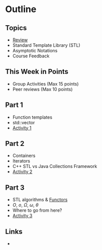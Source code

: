 # Outline

## Topics

- [Review](./review.md)
- Standard Template Library (STL)
- Asymptotic Notations
- Course Feedback

## This Week in Points

- Group Activities (Max 15 points)
- Peer reviews (Max 10 points)

## Part 1

- Function templates
- std::vector
- [Activity 1](./activity1)

## Part 2

- Containers
- Iterators
- C++ STL vs Java Collections Framework
- [Activity 2](./activity2)

## Part 3

- STL algorithms & [Functors](https://www.go4expert.com/articles/cpp-stl-functors-t34696/)
- $O$, $o$, $\Omega$, $\omega$, $\theta$
- Where to go from here?
- [Activity 3](./activity3)

## Links

- [](./links.md)
